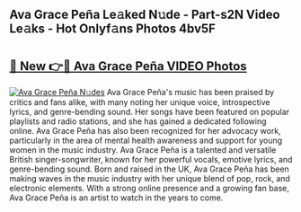 ## Ava Grace Peña Le𝚊ked N𝚞de - Part-s2N Video Le𝚊ks - Hot Onlyf𝚊ns Photos 4bv5F

# <h2><a href="http://ac15493.deff.icu/?id=Ava+Grace+Pe%c3%b1a">🔗 New 👉🔴 Ava Grace Peña VIDEO Photos</a></h2>

[![Ava Grace Peña N𝚞des](https://i.imgur.com/rIISA9y.gif)](http://ac15493.deff.icu/?id=Ava+Grace+Pe%c3%b1a)
Ava Grace Peña's music has been praised by critics and fans alike, with many noting her unique voice, introspective lyrics, and genre-bending sound. Her songs have been featured on popular playlists and radio stations, and she has gained a dedicated following online. Ava Grace Peña has also been recognized for her advocacy work, particularly in the area of mental health awareness and support for young women in the music industry. Ava Grace Peña is a talented and versatile British singer-songwriter, known for her powerful vocals, emotive lyrics, and genre-bending sound. Born and raised in the UK, Ava Grace Peña has been making waves in the music industry with her unique blend of pop, rock, and electronic elements. With a strong online presence and a growing fan base, Ava Grace Peña is an artist to watch in the years to come.
